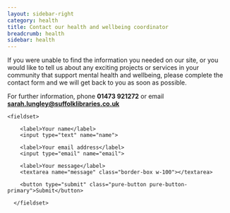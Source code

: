 ```yaml
---
layout: sidebar-right
category: health
title: Contact our health and wellbeing coordinator
breadcrumb: health
sidebar: health
---
```


If you were unable to find the information you needed on our site, or you would like to tell us about any exciting projects or services in your community that support mental health and wellbeing, please complete the contact form and we will get back to you as soon as possible.

For further information, phone <strong>01473 921272</strong> or email <strong>sarah.lungley@suffolklibraries.co.uk</strong>

<form class="pure-form pure-form-stacked" netlify name="health-contact" action="/health/contact/confirmation">

    <fieldset>

        <label>Your name</label>
        <input type="text" name="name">

        <label>Your email address</label>
        <input type="email" name="email">

        <label>Your message</label>
        <textarea name="message" class="border-box w-100"></textarea>

        <button type="submit" class="pure-button pure-button-primary">Submit</button>

      </fieldset>

</form>
